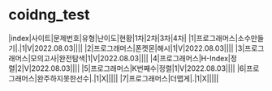 # coidng_test

|index|사이트|문제번호|유형|난이도|현황|1차|2차|3차|4차|
|1|프로그래머스|소수만들기|.|1|V|2022.08.03||||
|2|프로그래머스|폰켓몬|해시|1|V|2022.08.03||||
|3|프로그래머스|모의고사|완전탐색|1|V|2022.08.03||||
|4|프로그래머스|H-Index|정렬|2|V|2022.08.03||||
|5|프로그래머스|K번째수|정렬|1|V|2022.08.03||||
|6|프로그래머스|완주하지못한선수|.|1|X|||||
|7|프로그래머스|더맵게|.|1|X|||||
